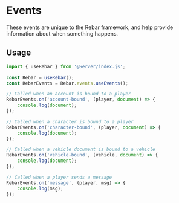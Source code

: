 # Events

These events are unique to the Rebar framework, and help provide information about when something happens.

## Usage

```ts
import { useRebar } from '@Server/index.js';

const Rebar = useRebar();
const RebarEvents = Rebar.events.useEvents();

// Called when an account is bound to a player
RebarEvents.on('account-bound', (player, document) => {
    console.log(document);
});

// Called when a character is bound to a player
RebarEvents.on('character-bound', (player, document) => {
    console.log(document);
});

// Called when a vehicle document is bound to a vehicle
RebarEvents.on('vehicle-bound', (vehicle, document) => {
    console.log(document);
});

// Called when a player sends a message
RebarEvents.on('message', (player, msg) => {
    console.log(msg);
});
```

